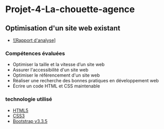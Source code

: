 
# Projet-4-La-chouette-agence

 ## Optimisation d'un site web existant

- [![Rapport d'analyse]](https://1drv.ms/x/s!AuQJy-ph2Z3rkEAVzcBiyOZfb3bD?e=ZfhtyX)

### Compétences évaluées

- Optimiser la taille et la vitesse d’un site web
- Assurer l'accessibilité d'un site web
- Optimiser le référencement d'un site web
- Réaliser une recherche des bonnes pratiques en développement web
- Écrire un code HTML et CSS maintenable

### technologie utilisé
- [HTML5](https://www.w3.org/2014/10/html5-rec.html.fr/)
- [CSS3](https://developer.mozilla.org/fr/docs/Web/CSS/)
- [Bootstrap v3.3.5](http://getbootstrap.com/)
